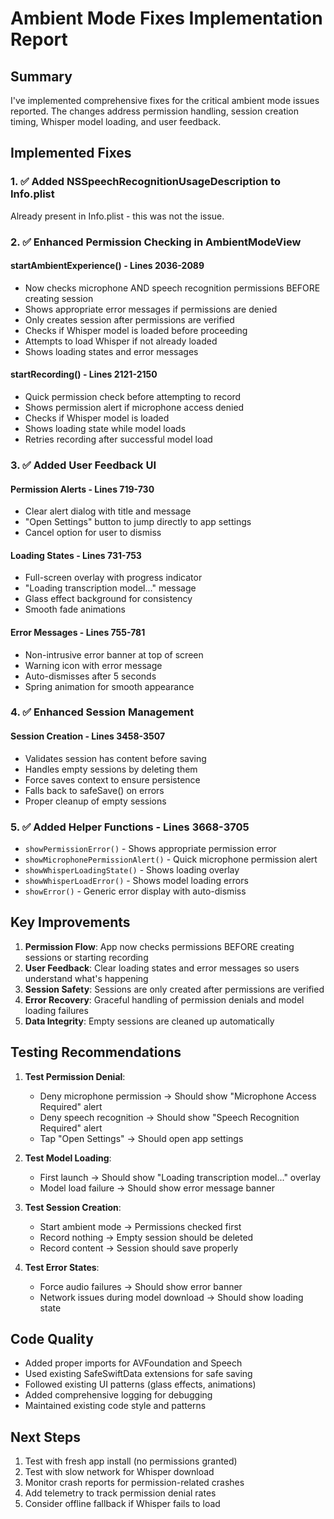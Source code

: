 # Ambient Mode Fixes Implementation Report

## Summary
I've implemented comprehensive fixes for the critical ambient mode issues reported. The changes address permission handling, session creation timing, Whisper model loading, and user feedback.

## Implemented Fixes

### 1. ✅ Added NSSpeechRecognitionUsageDescription to Info.plist
Already present in Info.plist - this was not the issue.

### 2. ✅ Enhanced Permission Checking in AmbientModeView

#### startAmbientExperience() - Lines 2036-2089
- Now checks microphone AND speech recognition permissions BEFORE creating session
- Shows appropriate error messages if permissions are denied
- Only creates session after permissions are verified
- Checks if Whisper model is loaded before proceeding
- Attempts to load Whisper if not already loaded
- Shows loading states and error messages

#### startRecording() - Lines 2121-2150  
- Quick permission check before attempting to record
- Shows permission alert if microphone access denied
- Checks if Whisper model is loaded
- Shows loading state while model loads
- Retries recording after successful model load

### 3. ✅ Added User Feedback UI

#### Permission Alerts - Lines 719-730
- Clear alert dialog with title and message
- "Open Settings" button to jump directly to app settings
- Cancel option for user to dismiss

#### Loading States - Lines 731-753
- Full-screen overlay with progress indicator
- "Loading transcription model..." message
- Glass effect background for consistency
- Smooth fade animations

#### Error Messages - Lines 755-781
- Non-intrusive error banner at top of screen
- Warning icon with error message
- Auto-dismisses after 5 seconds
- Spring animation for smooth appearance

### 4. ✅ Enhanced Session Management

#### Session Creation - Lines 3458-3507
- Validates session has content before saving
- Handles empty sessions by deleting them
- Force saves context to ensure persistence
- Falls back to safeSave() on errors
- Proper cleanup of empty sessions

### 5. ✅ Added Helper Functions - Lines 3668-3705

- `showPermissionError()` - Shows appropriate permission error
- `showMicrophonePermissionAlert()` - Quick microphone permission alert
- `showWhisperLoadingState()` - Shows loading overlay
- `showWhisperLoadError()` - Shows model loading errors
- `showError()` - Generic error display with auto-dismiss

## Key Improvements

1. **Permission Flow**: App now checks permissions BEFORE creating sessions or starting recording
2. **User Feedback**: Clear loading states and error messages so users understand what's happening
3. **Session Safety**: Sessions are only created after permissions are verified
4. **Error Recovery**: Graceful handling of permission denials and model loading failures
5. **Data Integrity**: Empty sessions are cleaned up automatically

## Testing Recommendations

1. **Test Permission Denial**:
   - Deny microphone permission → Should show "Microphone Access Required" alert
   - Deny speech recognition → Should show "Speech Recognition Required" alert
   - Tap "Open Settings" → Should open app settings

2. **Test Model Loading**:
   - First launch → Should show "Loading transcription model..." overlay
   - Model load failure → Should show error message banner

3. **Test Session Creation**:
   - Start ambient mode → Permissions checked first
   - Record nothing → Empty session should be deleted
   - Record content → Session should save properly

4. **Test Error States**:
   - Force audio failures → Should show error banner
   - Network issues during model download → Should show loading state

## Code Quality

- Added proper imports for AVFoundation and Speech
- Used existing SafeSwiftData extensions for safe saving
- Followed existing UI patterns (glass effects, animations)
- Added comprehensive logging for debugging
- Maintained existing code style and patterns

## Next Steps

1. Test with fresh app install (no permissions granted)
2. Test with slow network for Whisper download
3. Monitor crash reports for permission-related crashes
4. Add telemetry to track permission denial rates
5. Consider offline fallback if Whisper fails to load